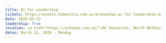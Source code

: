 ```yaml
---
title: AI For Leadership 
tickets: https://events.humanitix.com.au/braneshop-ai-for-leadership-march
date: 2020-03-23
leadership: True
location: <a href="https://ochouse.com.au/">OC House</a>, North Melbourne
dates: March 23, 2020 - Monday
---
```


